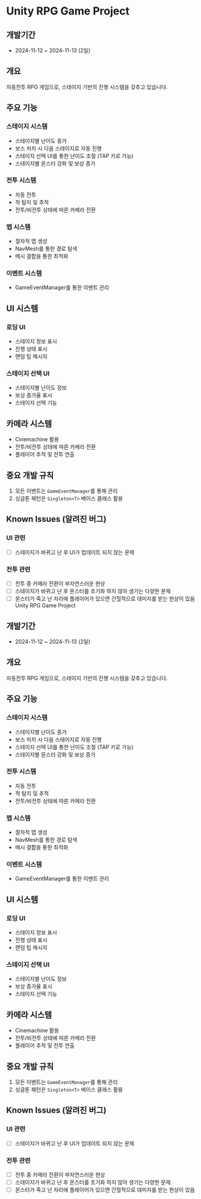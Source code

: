 # Unity RPG Game Project

## 개발기간
- 2024-11-12 ~ 2024-11-13 (2일)

## 개요
자동전투 RPG 게임으로, 스테이지 기반의 진행 시스템을 갖추고 있습니다.

## 주요 기능

### 스테이지 시스템
- 스테이지별 난이도 증가
- 보스 처치 시 다음 스테이지로 자동 진행
- 스테이지 선택 UI를 통한 난이도 조절 (TAP 키로 가능)
- 스테이지별 몬스터 강화 및 보상 증가

### 전투 시스템
- 자동 전투
- 적 탐지 및 추적
- 전투/비전투 상태에 따른 카메라 전환

### 맵 시스템
- 절차적 맵 생성
- NavMesh를 통한 경로 탐색
- 메시 결합을 통한 최적화

### 이벤트 시스템
- GameEventManager를 통한 이벤트 관리

## UI 시스템

### 로딩 UI
- 스테이지 정보 표시
- 진행 상태 표시
- 랜덤 팁 메시지

### 스테이지 선택 UI
- 스테이지별 난이도 정보
- 보상 증가율 표시
- 스테이지 선택 기능

## 카메라 시스템
- Cinemachine 활용
- 전투/비전투 상태에 따른 카메라 전환
- 플레이어 추적 및 전투 연출

## 중요 개발 규칙
1. 모든 이벤트는 `GameEventManager`를 통해 관리
2. 싱글톤 패턴은 `Singleton<T>` 베이스 클래스 활용

## Known Issues (알려진 버그)

### UI 관련
- [ ] 스테이지가 바뀌고 난 후 UI가 업데이트 되지 않는 문제

### 전투 관련
- [ ] 전투 중 카메라 전환이 부자연스러운 현상
- [ ] 스테이지가 바뀌고 난 후 몬스터를 초기화 하지 않아 생기는 다양한 문제
- [ ] 몬스터가 죽고 난 자리에 플레이어가 있으면 간헐적으로 데미지를 받는 현상이 있음 Unity RPG Game Project

## 개발기간
- 2024-11-12 ~ 2024-11-13 (2일)

## 개요
자동전투 RPG 게임으로, 스테이지 기반의 진행 시스템을 갖추고 있습니다.

## 주요 기능

### 스테이지 시스템
- 스테이지별 난이도 증가
- 보스 처치 시 다음 스테이지로 자동 진행
- 스테이지 선택 UI를 통한 난이도 조절 (TAP 키로 가능)
- 스테이지별 몬스터 강화 및 보상 증가

### 전투 시스템
- 자동 전투
- 적 탐지 및 추적
- 전투/비전투 상태에 따른 카메라 전환

### 맵 시스템
- 절차적 맵 생성
- NavMesh를 통한 경로 탐색
- 메시 결합을 통한 최적화

### 이벤트 시스템
- GameEventManager를 통한 이벤트 관리

## UI 시스템

### 로딩 UI
- 스테이지 정보 표시
- 진행 상태 표시
- 랜덤 팁 메시지

### 스테이지 선택 UI
- 스테이지별 난이도 정보
- 보상 증가율 표시
- 스테이지 선택 기능

## 카메라 시스템
- Cinemachine 활용
- 전투/비전투 상태에 따른 카메라 전환
- 플레이어 추적 및 전투 연출

## 중요 개발 규칙
1. 모든 이벤트는 `GameEventManager`를 통해 관리
2. 싱글톤 패턴은 `Singleton<T>` 베이스 클래스 활용

## Known Issues (알려진 버그)

### UI 관련
- [ ] 스테이지가 바뀌고 난 후 UI가 업데이트 되지 않는 문제

### 전투 관련
- [ ] 전투 중 카메라 전환이 부자연스러운 현상
- [ ] 스테이지가 바뀌고 난 후 몬스터를 초기화 하지 않아 생기는 다양한 문제
- [ ] 몬스터가 죽고 난 자리에 플레이어가 있으면 간헐적으로 데미지를 받는 현상이 있음
